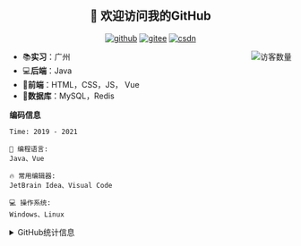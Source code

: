 <!--
**Coder-itCheng/Coder-itCheng** is a ✨ _special_ ✨ repository because its `README.md` (this file) appears on your GitHub profile.

Here are some ideas to get you started:

- 🔭 I’m currently working on ...
- 🌱 I’m currently learning ...
- 👯 I’m looking to collaborate on ...
- 🤔 I’m looking for help with ...
- 💬 Ask me about ...
- 📫 How to reach me: ...
- 😄 Pronouns: ...
- ⚡ Fun fact: ...
-->



<h2 align="center">👋 欢迎访问我的GitHub</h2>
<p align="center">
  <a href="https://github.com/eternidad33"><img src="https://img.shields.io/badge/GitHub-ff79c6" alt="github"></a>
  <a href="https://gitee.com/eternidad33"><img src="https://img.shields.io/badge/Gitee-fe7300" alt="gitee"></a>
  <a href="https://blog.csdn.net/qq_42907802"><img src="https://img.shields.io/badge/CSDN-cf000e" alt="csdn"></a>
</p>
<img align='right' src="https://profile-counter.glitch.me/eternidad33/count.svg" alt="访客数量"/>

- 📚**实习**：广州
- 💻**后端**：Java
- 📝**前端**：HTML，CSS，JS， Vue
- 💼**数据库**：MySQL，Redis

**编码信息**  

<!--START_SECTION:waka-->

```text
Time: 2019 - 2021

💬 编程语言: 
Java、Vue

🔥 常用编辑器: 
JetBrain Idea、Visual Code

💻 操作系统: 
Windows、Linux

```

<!--END_SECTION:waka-->

<details>
<summary>GitHub统计信息</summary>
<br/>

> 动态太少，不好意思展示
>

<a href="https://github.com/coder-itcheng/coder-itcheng">
  <img align="center" src="https://github-readme-stats.anuraghazra1.vercel.app/api?username=coder-itcheng&show_icons=true" />
</a>
</details>

